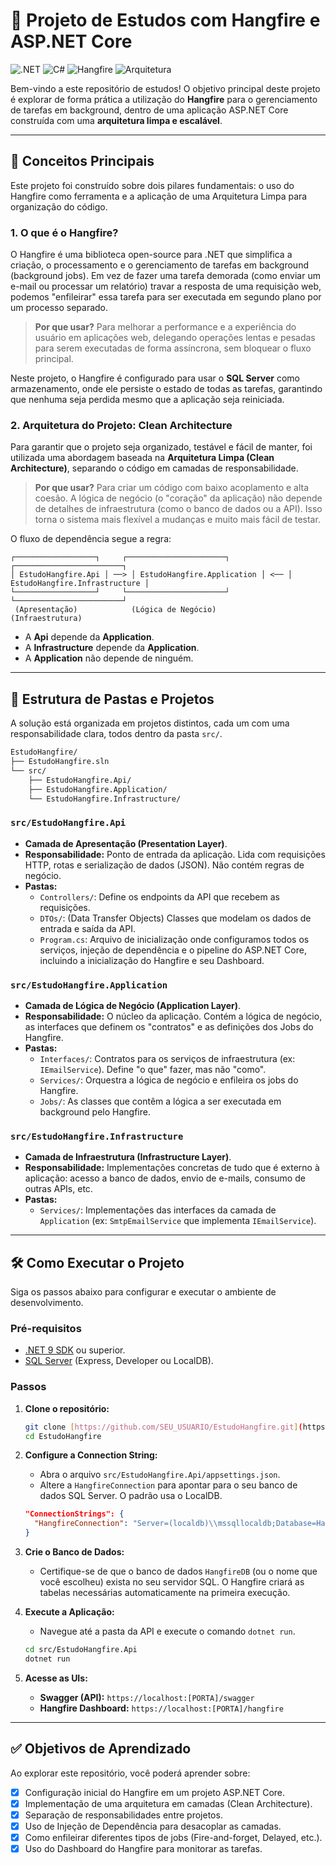 # 🚀 Projeto de Estudos com Hangfire e ASP.NET Core

![.NET](https://img.shields.io/badge/.NET-9.0-blueviolet)
![C#](https://img.shields.io/badge/C%23-12-green)
![Hangfire](https://img.shields.io/badge/Hangfire-1.8-orange)
![Arquitetura](https://img.shields.io/badge/Arquitetura-Limpa-informational)

Bem-vindo a este repositório de estudos! O objetivo principal deste projeto é explorar de forma prática a utilização do **Hangfire** para o gerenciamento de tarefas em background, dentro de uma aplicação ASP.NET Core construída com uma **arquitetura limpa e escalável**.

---

## 📖 Conceitos Principais

Este projeto foi construído sobre dois pilares fundamentais: o uso do Hangfire como ferramenta e a aplicação de uma Arquitetura Limpa para organização do código.

### 1. O que é o Hangfire?

O Hangfire é uma biblioteca open-source para .NET que simplifica a criação, o processamento e o gerenciamento de tarefas em background (background jobs). Em vez de fazer uma tarefa demorada (como enviar um e-mail ou processar um relatório) travar a resposta de uma requisição web, podemos "enfileirar" essa tarefa para ser executada em segundo plano por um processo separado.

> **Por que usar?** Para melhorar a performance e a experiência do usuário em aplicações web, delegando operações lentas e pesadas para serem executadas de forma assíncrona, sem bloquear o fluxo principal.

Neste projeto, o Hangfire é configurado para usar o **SQL Server** como armazenamento, onde ele persiste o estado de todas as tarefas, garantindo que nenhuma seja perdida mesmo que a aplicação seja reiniciada.

### 2. Arquitetura do Projeto: Clean Architecture

Para garantir que o projeto seja organizado, testável e fácil de manter, foi utilizada uma abordagem baseada na **Arquitetura Limpa (Clean Architecture)**, separando o código em camadas de responsabilidade.

> **Por que usar?** Para criar um código com baixo acoplamento e alta coesão. A lógica de negócio (o "coração" da aplicação) não depende de detalhes de infraestrutura (como o banco de dados ou a API). Isso torna o sistema mais flexível a mudanças e muito mais fácil de testar.

O fluxo de dependência segue a regra:

```
┌──────────────────┐     ┌──────────────────────┐     ┌────────────────────────┐
│ EstudoHangfire.Api │ ──> │ EstudoHangfire.Application │ <── │ EstudoHangfire.Infrastructure │
└──────────────────┘     └──────────────────────┘     └────────────────────────┘
 (Apresentação)            (Lógica de Negócio)                (Infraestrutura)
```

- A **Api** depende da **Application**.
- A **Infrastructure** depende da **Application**.
- A **Application** não depende de ninguém.

---

## 📂 Estrutura de Pastas e Projetos

A solução está organizada em projetos distintos, cada um com uma responsabilidade clara, todos dentro da pasta `src/`.

```bash
EstudoHangfire/
├── EstudoHangfire.sln
└── src/
    ├── EstudoHangfire.Api/
    ├── EstudoHangfire.Application/
    └── EstudoHangfire.Infrastructure/
```

### `src/EstudoHangfire.Api`

- **Camada de Apresentação (Presentation Layer)**.
- **Responsabilidade:** Ponto de entrada da aplicação. Lida com requisições HTTP, rotas e serialização de dados (JSON). Não contém regras de negócio.
- **Pastas:**
  - `Controllers/`: Define os endpoints da API que recebem as requisições.
  - `DTOs/`: (Data Transfer Objects) Classes que modelam os dados de entrada e saída da API.
  - `Program.cs`: Arquivo de inicialização onde configuramos todos os serviços, injeção de dependência e o pipeline do ASP.NET Core, incluindo a inicialização do Hangfire e seu Dashboard.

### `src/EstudoHangfire.Application`

- **Camada de Lógica de Negócio (Application Layer)**.
- **Responsabilidade:** O núcleo da aplicação. Contém a lógica de negócio, as interfaces que definem os "contratos" e as definições dos Jobs do Hangfire.
- **Pastas:**
  - `Interfaces/`: Contratos para os serviços de infraestrutura (ex: `IEmailService`). Define "o que" fazer, mas não "como".
  - `Services/`: Orquestra a lógica de negócio e enfileira os jobs do Hangfire.
  - `Jobs/`: As classes que contêm a lógica a ser executada em background pelo Hangfire.

### `src/EstudoHangfire.Infrastructure`

- **Camada de Infraestrutura (Infrastructure Layer)**.
- **Responsabilidade:** Implementações concretas de tudo que é externo à aplicação: acesso a banco de dados, envio de e-mails, consumo de outras APIs, etc.
- **Pastas:**
  - `Services/`: Implementações das interfaces da camada de `Application` (ex: `SmtpEmailService` que implementa `IEmailService`).

---

## 🛠️ Como Executar o Projeto

Siga os passos abaixo para configurar e executar o ambiente de desenvolvimento.

### Pré-requisitos

- [.NET 9 SDK](https://dotnet.microsoft.com/download/dotnet/9.0) ou superior.
- [SQL Server](https://www.microsoft.com/pt-br/sql-server/sql-server-downloads) (Express, Developer ou LocalDB).

### Passos

1.  **Clone o repositório:**

    ```bash
    git clone [https://github.com/SEU_USUARIO/EstudoHangfire.git](https://github.com/SEU_USUARIO/EstudoHangfire.git)
    cd EstudoHangfire
    ```

2.  **Configure a Connection String:**

    - Abra o arquivo `src/EstudoHangfire.Api/appsettings.json`.
    - Altere a `HangfireConnection` para apontar para o seu banco de dados SQL Server. O padrão usa o LocalDB.

    ```json
    "ConnectionStrings": {
      "HangfireConnection": "Server=(localdb)\\mssqllocaldb;Database=HangfireDB;Trusted_Connection=True;"
    }
    ```

3.  **Crie o Banco de Dados:**

    - Certifique-se de que o banco de dados `HangfireDB` (ou o nome que você escolheu) exista no seu servidor SQL. O Hangfire criará as tabelas necessárias automaticamente na primeira execução.

4.  **Execute a Aplicação:**

    - Navegue até a pasta da API e execute o comando `dotnet run`.

    ```bash
    cd src/EstudoHangfire.Api
    dotnet run
    ```

5.  **Acesse as UIs:**
    - **Swagger (API):** `https://localhost:[PORTA]/swagger`
    - **Hangfire Dashboard:** `https://localhost:[PORTA]/hangfire`

---

## ✅ Objetivos de Aprendizado

Ao explorar este repositório, você poderá aprender sobre:

- [x] Configuração inicial do Hangfire em um projeto ASP.NET Core.
- [x] Implementação de uma arquitetura em camadas (Clean Architecture).
- [x] Separação de responsabilidades entre projetos.
- [x] Uso de Injeção de Dependência para desacoplar as camadas.
- [x] Como enfileirar diferentes tipos de jobs (Fire-and-forget, Delayed, etc.).
- [x] Uso do Dashboard do Hangfire para monitorar as tarefas.
